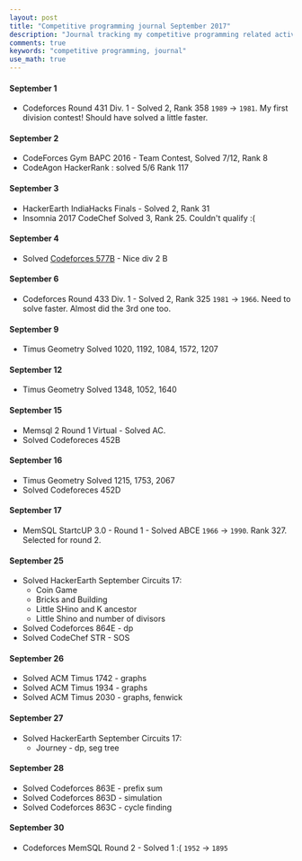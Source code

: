 ```yaml
---
layout: post
title: "Competitive programming journal September 2017"
description: "Journal tracking my competitive programming related activities in September 2017"
comments: true
keywords: "competitive programming, journal"
use_math: true
---
```



#### September 1
* Codeforces Round 431 Div. 1 - Solved 2, Rank 358 ``1989`` $\rightarrow$ ``1981``. My first division contest! Should have solved a little faster.

#### September 2
* CodeForces Gym BAPC 2016 - Team Contest, Solved 7/12, Rank 8
* CodeAgon HackerRank : solved 5/6 Rank 117

#### September 3
* HackerEarth IndiaHacks Finals - Solved 2, Rank 31
* Insomnia 2017 CodeChef Solved 3, Rank 25. Couldn't qualify :(

#### September 4
* Solved [Codeforces 577B](http://codeforces.com/problemset/problem/577/B)  - Nice div 2 B

#### September 6
* Codeforces Round 433 Div. 1 - Solved 2, Rank 325 ``1981`` $\rightarrow$ ``1966``. Need to solve faster. Almost did the 3rd one too.

#### September 9
* Timus Geometry Solved 1020, 1192, 1084, 1572, 1207


#### September 12
* Timus Geometry Solved 1348, 1052, 1640


#### September 15
* Memsql 2 Round 1 Virtual - Solved AC.
* Solved Codeforeces 452B

#### September 16
* Timus Geometry Solved 1215, 1753, 2067
* Solved Codeforeces 452D

#### September 17
*  MemSQL StartcUP 3.0 - Round 1 - Solved ABCE ``1966`` $\rightarrow$ `1990`. Rank 327. Selected for round 2.


#### September 25
* Solved HackerEarth September Circuits 17:
  * Coin Game
  * Bricks and Building
  * Little SHino and K ancestor
  * Little Shino and number of divisors
* Solved Codeforces 864E - dp
* Solved CodeChef STR - SOS

#### September 26
* Solved ACM Timus 1742 - graphs
* Solved ACM Timus 1934 - graphs  
* Solved ACM Timus 2030 - graphs, fenwick

#### September 27
* Solved HackerEarth September Circuits 17:
  * Journey - dp, seg tree

#### September 28
* Solved Codeforces 863E - prefix sum
* Solved Codeforces 863D - simulation
* Solved Codeforces 863C - cycle finding

#### September 30
* Codeforces MemSQL Round 2 - Solved 1 :( ``1952`` $\rightarrow$ ``1895``